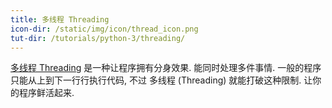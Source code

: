```yaml
---
title: 多线程 Threading
icon-dir: /static/img/icon/thread_icon.png
tut-dir: /tutorials/python-3/threading/
---
```

<a href="{{page.tut-dir}}">多线程 Threading</a> 是一种让程序拥有分身效果.
能同时处理多件事情. 一般的程序只能从上到下一行行执行代码, 不过 多线程 (Threading) 就能打破这种限制.
让你的程序鲜活起来.
